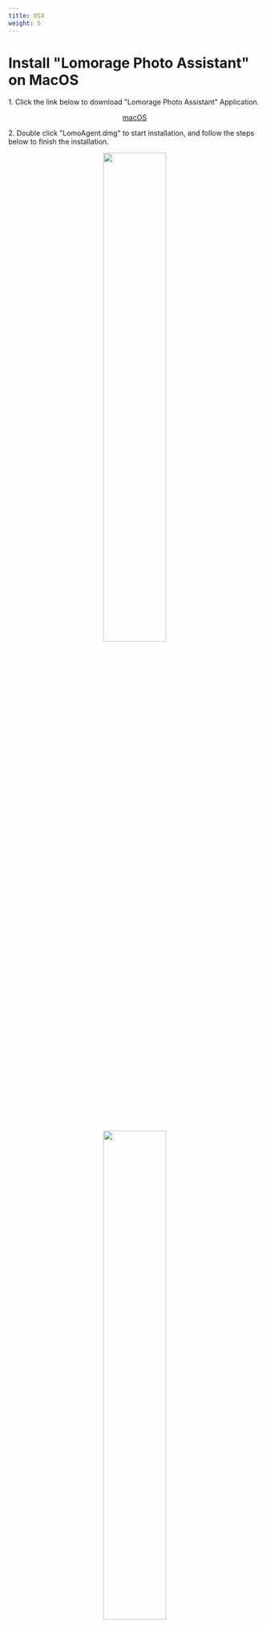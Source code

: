 ```yaml
---
title: OSX
weight: 5
---
```


# Install "Lomorage Photo Assistant" on MacOS

<span>1.</span> Click the link below to download "Lomorage Photo Assistant" Application.

<p align="center">
<a href="https://github.com/lomorage/LomoAgentOSX/releases/download/2022_06_01.16_05_19.0.a370e1d/LomoAgent.dmg" title="Install Lomorage for macOS" class="badge osx">macOS</a>
</p>

<span>2.</span> Double click "LomoAgent.dmg" to start installation, and follow the steps below to finish the installation.

<div align="center">
<p class="screenshoot">
  <img width="50%" src="/img/installation/osx-install-1.png">
  <img width="50%" src="/img/installation/osx-install-2.png">
  <img width="50%" src="/img/installation/osx-install-3.png">
</p>
</div>

<span>3.</span> Run "Lomorage Photo Assistant" Application，please allow network access for "Lomorage Photo Assistant" if firewall is triggered.

<span>4.</span> After launching the "Lomorage Photo Assistant" application，**You need to set the "Home directory" before using Lomorage**，"Home directory" is used to save the photos and videos uploading from your phone。You can also set up a backup directory which served as redundancy backup.

<div align="center">
<p class="screenshoot">
  <img width="50%" src="/img/installation/osx-lomo-agent.png">
</p>
</div>